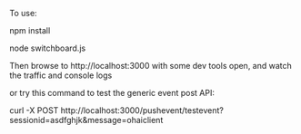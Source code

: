 To use:

  npm install

  node switchboard.js

Then browse to http://localhost:3000 with some dev tools open, and watch the traffic and console logs

or try this command to test the generic event post API:

curl -X POST http://localhost:3000/pushevent/testevent?sessionid=asdfghjk&message=ohaiclient
